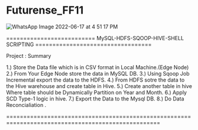 # Futurense_FF11

![WhatsApp Image 2022-06-17 at 4 51 17 PM](https://user-images.githubusercontent.com/107995830/175770857-c8fd2487-83cb-4eea-9101-50a3521fb049.jpeg)

========================== MySQL-HDFS-SQOOP-HIVE-SHELL SCRIPTING ==================================

Project : Summary

1.) Store the Data file which is in CSV format in Local Machine.(Edge Node)
2.) From Your Edge Node store the data in MySQL DB.
3.) Using Sqoop Job Incremental export the data to the HDFS.
4.) From HDFS sotre the data to the Hive warehouse and create table in Hive.
5.) Create another table in hive Where table should be Dynamically Partition on Year and Month.
6.) Apply SCD Type-1 logic in hive.
7.) Export the Data to the Mysql DB.
8.) Do Data Reconcialiation .

===================================================================================================

